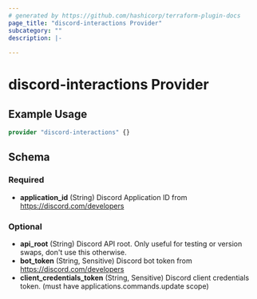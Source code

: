 ```yaml
---
# generated by https://github.com/hashicorp/terraform-plugin-docs
page_title: "discord-interactions Provider"
subcategory: ""
description: |-
  
---
```


# discord-interactions Provider



## Example Usage

```terraform
provider "discord-interactions" {}
```

<!-- schema generated by tfplugindocs -->
## Schema

### Required

- **application_id** (String) Discord Application ID from https://discord.com/developers

### Optional

- **api_root** (String) Discord API root. Only useful for testing or version swaps, don't use this otherwise.
- **bot_token** (String, Sensitive) Discord bot token from https://discord.com/developers
- **client_credentials_token** (String, Sensitive) Discord client credentials token. (must have applications.commands.update scope)
